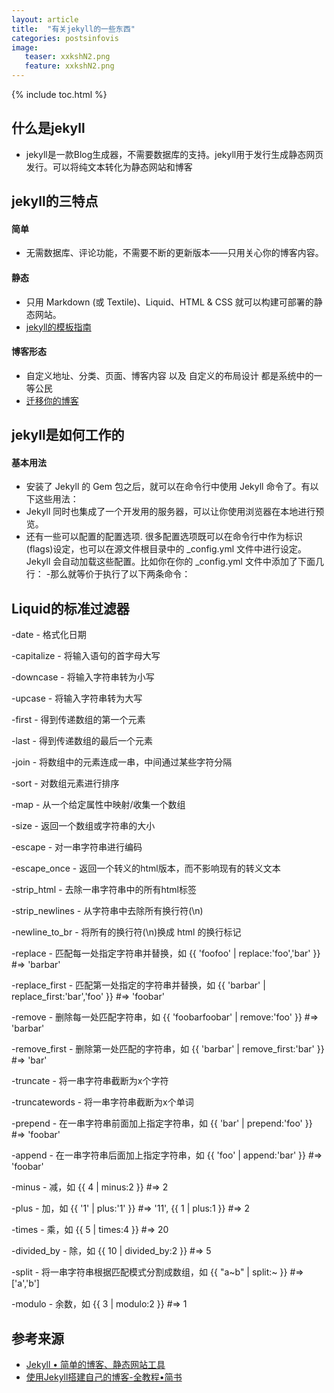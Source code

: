 ```yaml
---
layout: article
title:  "有关jekyll的一些东西"
categories: postsinfovis
image:
   teaser: xxkshN2.png
   feature: xxkshN2.png
---
```


{% include toc.html %}


## 什么是jekyll
 - jekyll是一款Blog生成器，不需要数据库的支持。jekyll用于发行生成静态网页发行。可以将纯文本转化为静态网站和博客
## jekyll的三特点
#### 简单
 - 无需数据库、评论功能，不需要不断的更新版本——只用关心你的博客内容。
#### 静态
 - 只用 Markdown (或 Textile)、Liquid、HTML & CSS 就可以构建可部署的静态网站。
 - [jekyll的模板指南](https://www.jekyll.com.cn/docs/templates/)
#### 博客形态
 - 自定义地址、分类、页面、博客内容 以及 自定义的布局设计 都是系统中的一等公民
 - [迁移你的博客](https://www.jekyll.com.cn/docs/migrations/)
## jekyll是如何工作的
#### 基本用法
 - 安装了 Jekyll 的 Gem 包之后，就可以在命令行中使用 Jekyll 命令了。有以下这些用法：
 - Jekyll 同时也集成了一个开发用的服务器，可以让你使用浏览器在本地进行预览。
 - 还有一些可以配置的配置选项. 很多配置选项既可以在命令行中作为标识(flags)设定，也可以在源文件根目录中的 _config.yml 文件中进行设定。Jekyll 会自动加载这些配置。比如你在你的 _config.yml 文件中添加了下面几行：
 -那么就等价于执行了以下两条命令：
## Liquid的标准过滤器
 -date - 格式化日期

 -capitalize - 将输入语句的首字母大写

 -downcase - 将输入字符串转为小写

 -upcase - 将输入字符串转为大写

 -first - 得到传递数组的第一个元素

 -last - 得到传递数组的最后一个元素

 -join - 将数组中的元素连成一串，中间通过某些字符分隔

 -sort - 对数组元素进行排序

 -map - 从一个给定属性中映射/收集一个数组

 -size - 返回一个数组或字符串的大小

 -escape - 对一串字符串进行编码

 -escape_once - 返回一个转义的html版本，而不影响现有的转义文本

 -strip_html - 去除一串字符串中的所有html标签

 -strip_newlines - 从字符串中去除所有换行符(\n)

 -newline_to_br - 将所有的换行符(\n)换成 html 的换行标记

 -replace - 匹配每一处指定字符串并替换，如 {{ 'foofoo' | replace:'foo','bar' }} #=> 'barbar'

 -replace_first - 匹配第一处指定的字符串并替换，如 {{ 'barbar' | replace_first:'bar','foo' }} #=> 'foobar'

 -remove - 删除每一处匹配字符串，如 {{ 'foobarfoobar' | remove:'foo' }} #=> 'barbar'

 -remove_first - 删除第一处匹配的字符串，如 {{ 'barbar' | remove_first:'bar' }} #=> 'bar'

 -truncate - 将一串字符串截断为x个字符

 -truncatewords - 将一串字符串截断为x个单词

 -prepend - 在一串字符串前面加上指定字符串，如 {{ 'bar' | prepend:'foo' }} #=> 'foobar'

 -append - 在一串字符串后面加上指定字符串，如 {{ 'foo' | append:'bar' }} #=> 'foobar'

 -minus - 减，如 {{ 4 | minus:2 }} #=> 2

 -plus - 加，如 {{ '1' | plus:'1' }} #=> '11', {{ 1 | plus:1 }} #=> 2

 -times - 乘，如 {{ 5 | times:4 }} #=> 20

 -divided_by - 除，如 {{ 10 | divided_by:2 }} #=> 5

 -split - 将一串字符串根据匹配模式分割成数组，如 {{ "a~b" | split:~ }} #=> \['a','b'\]

 -modulo - 余数，如 {{ 3 | modulo:2 }} #=> 1

## 参考来源
 * [Jekyll • 简单的博客、静态网站工具](https://www.jekyll.com.cn/)
 * [使用Jekyll搭建自己的博客-全教程•简书](https://www.jianshu.com/p/c04475ba80e4)


